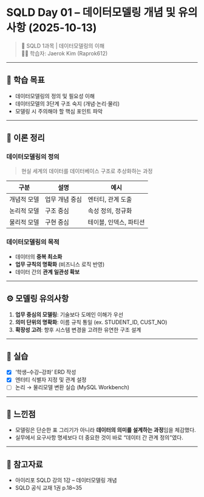 # SQLD Day 01 – 데이터모델링 개념 및 유의사항 (2025-10-13)
> 📘 SQLD 1과목 | 데이터모델링의 이해  
> 🧑‍💻 학습자: Jaerok Kim (Raprok612)

---

## 🎯 학습 목표
- 데이터모델링의 정의 및 필요성 이해  
- 데이터모델의 3단계 구조 숙지 (개념·논리·물리)  
- 모델링 시 주의해야 할 핵심 포인트 파악

---

## 🧠 이론 정리
### 데이터모델링의 정의
> 현실 세계의 데이터를 데이터베이스 구조로 추상화하는 과정

| 구분 | 설명 | 예시 |
|------|------|------|
| 개념적 모델 | 업무 개념 중심 | 엔터티, 관계 도출 |
| 논리적 모델 | 구조 중심 | 속성 정의, 정규화 |
| 물리적 모델 | 구현 중심 | 테이블, 인덱스, 파티션 |

### 데이터모델링의 목적
- 데이터의 **중복 최소화**
- **업무 규칙의 명확화** (비즈니스 로직 반영)
- 데이터 간의 **관계 일관성 확보**

---

## ⚙️ 모델링 유의사항
1. **업무 중심의 모델링**: 기술보다 도메인 이해가 우선  
2. **의미 단위의 명확화**: 이름 규칙 통일 (ex. STUDENT_ID, CUST_NO)  
3. **확장성 고려**: 향후 시스템 변경을 고려한 유연한 구조 설계  

---

## 🧮 실습
- [x] ‘학생–수강–강좌’ ERD 작성  
- [x] 엔터티 식별자 지정 및 관계 설정  
- [ ] 논리 → 물리모델 변환 실습 (MySQL Workbench)

---

## 💬 느낀점
- 모델링은 단순한 표 그리기가 아니라 **데이터의 의미를 설계하는 과정**임을 체감했다.
- 실무에서 요구사항 명세보다 더 중요한 것이 바로 “데이터 간 관계 정의”였다.

---

## 🔗 참고자료
- 아이리포 SQLD 강의 1강 – 데이터모델링 개념  
- SQLD 공식 교재 1권 p.18~35  
